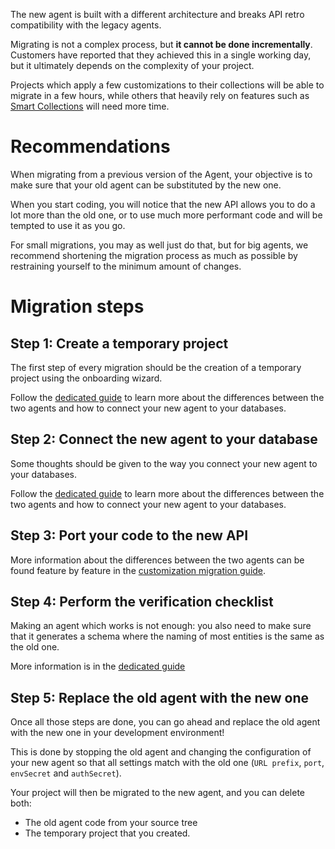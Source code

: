 The new agent is built with a different architecture and breaks API retro compatibility with the legacy agents.

Migrating is not a complex process, but **it cannot be done incrementally**.
Customers have reported that they achieved this in a single working day, but it ultimately depends on the complexity of your project.

Projects which apply a few customizations to their collections will be able to migrate in a few hours, while others that heavily rely on features such as [Smart Collections](https://docs.forestadmin.com/documentation/reference-guide/smart-collections) will need more time.

# Recommendations

When migrating from a previous version of the Agent, your objective is to make sure that your old agent can be substituted by the new one.

When you start coding, you will notice that the new API allows you to do a lot more than the old one, or to use much more performant code and will be tempted to use it as you go.

For small migrations, you may as well just do that, but for big agents, we recommend shortening the migration process as much as possible by restraining yourself to the minimum amount of changes.

# Migration steps

## Step 1: Create a temporary project

The first step of every migration should be the creation of a temporary project using the onboarding wizard.

Follow the [dedicated guide](./getting-started.md) to learn more about the differences between the two agents and how to connect your new agent to your databases.

## Step 2: Connect the new agent to your database

Some thoughts should be given to the way you connect your new agent to your databases.

Follow the [dedicated guide](./datasources) to learn more about the differences between the two agents and how to connect your new agent to your databases.

## Step 3: Port your code to the new API

More information about the differences between the two agents can be found feature by feature in the [customization migration guide](./customizations).

## Step 4: Perform the verification checklist

Making an agent which works is not enough: you also need to make sure that it generates a schema where the naming of most entities is the same as the old one.

More information is in the [dedicated guide](checklist.md)

## Step 5: Replace the old agent with the new one

Once all those steps are done, you can go ahead and replace the old agent with the new one in your development environment!

This is done by stopping the old agent and changing the configuration of your new agent so that all settings match with the old one (`URL prefix`, `port`, `envSecret` and `authSecret`).

Your project will then be migrated to the new agent, and you can delete both:

- The old agent code from your source tree
- The temporary project that you created.
